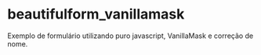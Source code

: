 # beautifulform_vanillamask
Exemplo de formulário utilizando puro javascript, VanillaMask e correção de nome.
